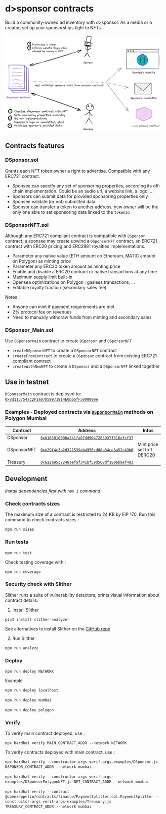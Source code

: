 # d>sponsor contracts

Build a community-owned ad inventory with d>sponsor.
As a media or a creator, set up your sponsorships tight to NFTs.

![logo d>sponsor](assets/schema%20dsponsor.png)

## Contracts features

### DSponsor.sol

Grants each NFT token owner a right to advertise. Compatible with any ERC721 contract.

- Sponsee can specify any set of sponsoring properties, according its off-chain implementation. Could be an audio url, a website link, a logo, ...
- Sponsors can submit data for provided sponsoring properties only
- Sponsee validate (or not) submitted data
- Sponsor can transfer a token to another address, new owner will be the only one able to set sponsoring data linked to the `tokenId`

### DSponsorNFT.sol

Although any ERC721 compliant contract is compatible with `DSponsor` contract, a sponsee may create upwind a `DSponsorNFT` contract, an ERC721 contract with ERC20 pricing and ERC2981 royalties implementations.

- Parameter any native value (ETH amount on Ethereum, MATIC amount on Polygon) as minting price
- Parameter any ERC20 token amount as minting price
- Enable and disable a ERC20 contract or native transactions at any time
- Maximum supply limit built-in
- Opensea optimizations on Polygon : gasless transactions, ...
- Editable royalty fraction (secondary sales fee)

Notes :

- Anyone can mint if payment requirements are met
- 2% protocol fee on revenues
- Need to manually withdraw funds from minting and secondary sales

### DSponsor_Main.sol

Use `DSponsorMain` contract to create `DSponsor` and `DSponsorNFT`

- `createDSponsorNFT` to create a `DSponsorNFT` contract
- `createFromContract` to create a `DSponsor` contract from existing ERC721 compliant contract
- `createWithNewNFT` to create a `DSponsor` and a `DSponsorNFT` linked together

## Use in testnet

`DSponsorMain` contract is deployed to: [`0x8d1137542C2F1a07b59971814E0Db5fF5008099e`](https://mumbai.polygonscan.com/address/0x8d1137542c2f1a07b59971814e0db5ff5008099e)

### Examples - Deployed contracts via [`DSponsorMain`](https://mumbai.polygonscan.com/address/0x8d1137542c2f1a07b59971814e0db5ff5008099e) methods on Polygon Mumbai

| Contract    | Address                                                                                                                           | Infos                                                                                                           |
| ----------- | --------------------------------------------------------------------------------------------------------------------------------- | --------------------------------------------------------------------------------------------------------------- |
| DSponsor    | [`0x6105010008a341fa07dd9047285937f518afcf37`](https://mumbai.polygonscan.com/address/0x6105010008a341fa07dd9047285937f518afcf37) |                                                                                                                 |
| DSponsorNFT | [`0xe29f4c3b2d321539ab4955cd88a34ce3a52c49b6`](https://mumbai.polygonscan.com/address/0xe29f4c3b2d321539ab4955cd88a34ce3a52c49b6) | Mint price set to 1 [DERC20](https://mumbai.polygonscan.com/address/0xfe4F5145f6e09952a5ba9e956ED0C25e3Fa4c7F1) |
| Treasury    | [`0x622a9532248aefaf341bf59d568df1806b9af483`](https://mumbai.polygonscan.com/address/0x622a9532248aefaf341bf59d568df1806b9af483) |

## Development

_Install dependencies first with `npm i` command_

### Check contracts sizes

The maximum size of a contract is restricted to 24 KB by EIP 170. Run this command to check contracts sizes :

```shell
npm run sizes
```

### Run tests

```shell
npm run test
```

Check testing coverage with :

```shell
npm run coverage
```

### Security check with Slither

Slither runs a suite of vulnerability detectors, prints visual information about contract details.

1. Install Slither

```shell
pip3 install slither-analyzer
```

See alternatives to install Slither on the [GitHub repo](https://github.com/crytic/slither)

2. Run Slither

```shell
npm run analyze
```

### Deploy

```shell
npm run deploy NETWORK
```

Example

```shell
npm run deploy localhost

npm run deploy mumbai

npm run deploy polygon
```

### Verify

To verify main contract deployed, use :

```shell
npx hardhat verify MAIN_CONTRACT_ADDR --network NETWORK
```

To verify contracts deployed with main contract, use :

```shell
npx hardhat verify --constructor-args verif-args-examples/DSponsor.js DSPONSOR_CONTRACT_ADDR --network mumbai

npx hardhat verify --constructor-args verif-args-examples/DSponsorPolygonNFT.js NFT_CONTRACT_ADDR --network mumbai

npx hardhat verify --contract @openzeppelin/contracts/finance/PaymentSplitter.sol:PaymentSplitter --constructor-args verif-args-examples/Treasury.js TREASURY_CONTRACT_ADDR --network mumbai
```
